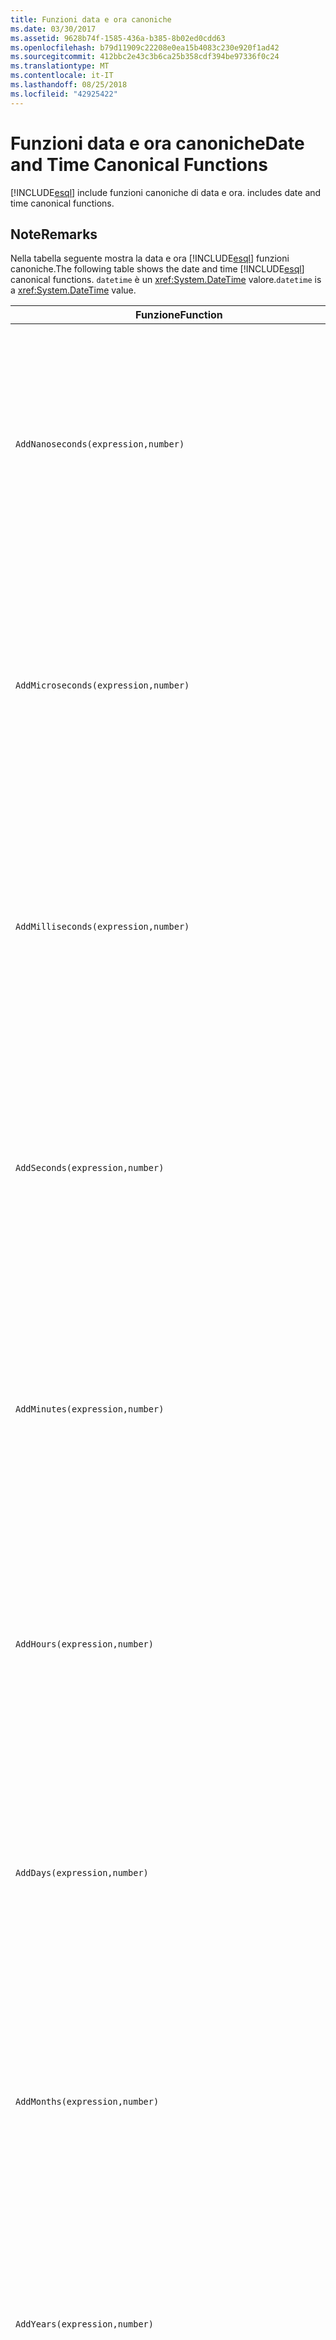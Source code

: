```yaml
---
title: Funzioni data e ora canoniche
ms.date: 03/30/2017
ms.assetid: 9628b74f-1585-436a-b385-8b02ed0cdd63
ms.openlocfilehash: b79d11909c22208e0ea15b4083c230e920f1ad42
ms.sourcegitcommit: 412bbc2e43c3b6ca25b358cdf394be97336f0c24
ms.translationtype: MT
ms.contentlocale: it-IT
ms.lasthandoff: 08/25/2018
ms.locfileid: "42925422"
---
```

# <a name="date-and-time-canonical-functions"></a><span data-ttu-id="08e83-102">Funzioni data e ora canoniche</span><span class="sxs-lookup"><span data-stu-id="08e83-102">Date and Time Canonical Functions</span></span>
[!INCLUDE[esql](../../../../../../includes/esql-md.md)]<span data-ttu-id="08e83-103"> include funzioni canoniche di data e ora.</span><span class="sxs-lookup"><span data-stu-id="08e83-103"> includes date and time canonical functions.</span></span>  
  
## <a name="remarks"></a><span data-ttu-id="08e83-104">Note</span><span class="sxs-lookup"><span data-stu-id="08e83-104">Remarks</span></span>  
 <span data-ttu-id="08e83-105">Nella tabella seguente mostra la data e ora [!INCLUDE[esql](../../../../../../includes/esql-md.md)] funzioni canoniche.</span><span class="sxs-lookup"><span data-stu-id="08e83-105">The following table shows the date and time [!INCLUDE[esql](../../../../../../includes/esql-md.md)] canonical functions.</span></span> <span data-ttu-id="08e83-106">`datetime` è un <xref:System.DateTime> valore.</span><span class="sxs-lookup"><span data-stu-id="08e83-106">`datetime` is a <xref:System.DateTime> value.</span></span>  
  
|<span data-ttu-id="08e83-107">Funzione</span><span class="sxs-lookup"><span data-stu-id="08e83-107">Function</span></span>|<span data-ttu-id="08e83-108">Descrizione</span><span class="sxs-lookup"><span data-stu-id="08e83-108">Description</span></span>|  
|--------------|-----------------|  
|`AddNanoseconds(expression,number)`|<span data-ttu-id="08e83-109">Aggiunge i nanosecondi specificati dal valore di `number` all'oggetto `expression`.</span><span class="sxs-lookup"><span data-stu-id="08e83-109">Adds the specified `number` of nanoseconds to the `expression`.</span></span><br /><br /> <span data-ttu-id="08e83-110">**Argomenti**</span><span class="sxs-lookup"><span data-stu-id="08e83-110">**Arguments**</span></span><br /><br /> <span data-ttu-id="08e83-111">`expression`: `DateTime`, `DateTimeOffset` o `Time`.</span><span class="sxs-lookup"><span data-stu-id="08e83-111">`expression`: `DateTime`, `DateTimeOffset`, or `Time`.</span></span><br /><br /> <span data-ttu-id="08e83-112">`number`: `Int32`.</span><span class="sxs-lookup"><span data-stu-id="08e83-112">`number`: `Int32`.</span></span><br /><br /> <span data-ttu-id="08e83-113">**Valore restituito**</span><span class="sxs-lookup"><span data-stu-id="08e83-113">**Return Value**</span></span><br /><br /> <span data-ttu-id="08e83-114">Tipo di `expression`.</span><span class="sxs-lookup"><span data-stu-id="08e83-114">The type of `expression`.</span></span>|  
|`AddMicroseconds(expression,number)`|<span data-ttu-id="08e83-115">Aggiunge il `number` specificato di microsecondi all'oggetto `expression`.</span><span class="sxs-lookup"><span data-stu-id="08e83-115">Adds the specified `number` of microseconds to the `expression`.</span></span><br /><br /> <span data-ttu-id="08e83-116">**Argomenti**</span><span class="sxs-lookup"><span data-stu-id="08e83-116">**Arguments**</span></span><br /><br /> <span data-ttu-id="08e83-117">`expression`: `DateTime`, `DateTimeOffset` o `Time`.</span><span class="sxs-lookup"><span data-stu-id="08e83-117">`expression`: `DateTime`, `DateTimeOffset`, or `Time`.</span></span><br /><br /> <span data-ttu-id="08e83-118">`number`: `Int32`.</span><span class="sxs-lookup"><span data-stu-id="08e83-118">`number`: `Int32`.</span></span><br /><br /> <span data-ttu-id="08e83-119">**Valore restituito**</span><span class="sxs-lookup"><span data-stu-id="08e83-119">**Return Value**</span></span><br /><br /> <span data-ttu-id="08e83-120">Tipo di `expression`.</span><span class="sxs-lookup"><span data-stu-id="08e83-120">The type of `expression`.</span></span>|  
|`AddMilliseconds(expression,number)`|<span data-ttu-id="08e83-121">Aggiunge il `number` specificato di millisecondi all'oggetto `expression`.</span><span class="sxs-lookup"><span data-stu-id="08e83-121">Adds the specified `number` of milliseconds to the `expression`.</span></span><br /><br /> <span data-ttu-id="08e83-122">**Argomenti**</span><span class="sxs-lookup"><span data-stu-id="08e83-122">**Arguments**</span></span><br /><br /> <span data-ttu-id="08e83-123">`expression`: `DateTime`, `DateTimeOffset` o `Time`.</span><span class="sxs-lookup"><span data-stu-id="08e83-123">`expression`: `DateTime`, `DateTimeOffset`, or `Time`.</span></span><br /><br /> <span data-ttu-id="08e83-124">`number`: `Int32`.</span><span class="sxs-lookup"><span data-stu-id="08e83-124">`number`: `Int32`.</span></span><br /><br /> <span data-ttu-id="08e83-125">**Valore restituito**</span><span class="sxs-lookup"><span data-stu-id="08e83-125">**Return Value**</span></span><br /><br /> <span data-ttu-id="08e83-126">Tipo di `expression`.</span><span class="sxs-lookup"><span data-stu-id="08e83-126">The type of `expression`.</span></span>|  
|`AddSeconds(expression,number)`|<span data-ttu-id="08e83-127">Aggiunge il `number` specificato di secondi all'oggetto `expression`.</span><span class="sxs-lookup"><span data-stu-id="08e83-127">Adds the specified `number` of seconds to the `expression`.</span></span><br /><br /> <span data-ttu-id="08e83-128">**Argomenti**</span><span class="sxs-lookup"><span data-stu-id="08e83-128">**Arguments**</span></span><br /><br /> <span data-ttu-id="08e83-129">`expression`: `DateTime`, `DateTimeOffset` o `Time`.</span><span class="sxs-lookup"><span data-stu-id="08e83-129">`expression`: `DateTime`, `DateTimeOffset`, or `Time`.</span></span><br /><br /> <span data-ttu-id="08e83-130">`number`: `Int32`.</span><span class="sxs-lookup"><span data-stu-id="08e83-130">`number`: `Int32`.</span></span><br /><br /> <span data-ttu-id="08e83-131">**Valore restituito**</span><span class="sxs-lookup"><span data-stu-id="08e83-131">**Return Value**</span></span><br /><br /> <span data-ttu-id="08e83-132">Tipo di `expression`.</span><span class="sxs-lookup"><span data-stu-id="08e83-132">The type of `expression`.</span></span>|  
|`AddMinutes(expression,number)`|<span data-ttu-id="08e83-133">Aggiunge il `number` specificato di minuti all'oggetto `expression`.</span><span class="sxs-lookup"><span data-stu-id="08e83-133">Adds the specified `number` of minutes to the `expression`.</span></span><br /><br /> <span data-ttu-id="08e83-134">**Argomenti**</span><span class="sxs-lookup"><span data-stu-id="08e83-134">**Arguments**</span></span><br /><br /> <span data-ttu-id="08e83-135">`expression`: `DateTime`, `DateTimeOffset` o `Time`.</span><span class="sxs-lookup"><span data-stu-id="08e83-135">`expression`: `DateTime`, `DateTimeOffset`, or `Time`.</span></span><br /><br /> <span data-ttu-id="08e83-136">`number`: `Int32`.</span><span class="sxs-lookup"><span data-stu-id="08e83-136">`number`: `Int32`.</span></span><br /><br /> <span data-ttu-id="08e83-137">**Valore restituito**</span><span class="sxs-lookup"><span data-stu-id="08e83-137">**Return Value**</span></span><br /><br /> <span data-ttu-id="08e83-138">Tipo di `expression`.</span><span class="sxs-lookup"><span data-stu-id="08e83-138">The type of `expression`.</span></span>|  
|`AddHours(expression,number)`|<span data-ttu-id="08e83-139">Aggiunge il `number` specificato di ore all'oggetto `expression`.</span><span class="sxs-lookup"><span data-stu-id="08e83-139">Adds the specified `number` of hours to the `expression`.</span></span><br /><br /> <span data-ttu-id="08e83-140">**Argomenti**</span><span class="sxs-lookup"><span data-stu-id="08e83-140">**Arguments**</span></span><br /><br /> <span data-ttu-id="08e83-141">`expression`: `DateTime`, `DateTimeOffset` o `Time`.</span><span class="sxs-lookup"><span data-stu-id="08e83-141">`expression`: `DateTime`, `DateTimeOffset`, or `Time`.</span></span><br /><br /> <span data-ttu-id="08e83-142">`number`: `Int32`.</span><span class="sxs-lookup"><span data-stu-id="08e83-142">`number`: `Int32`.</span></span><br /><br /> <span data-ttu-id="08e83-143">**Valore restituito**</span><span class="sxs-lookup"><span data-stu-id="08e83-143">**Return Value**</span></span><br /><br /> <span data-ttu-id="08e83-144">Tipo di `expression`.</span><span class="sxs-lookup"><span data-stu-id="08e83-144">The type of `expression`.</span></span>|  
|`AddDays(expression,number)`|<span data-ttu-id="08e83-145">Aggiunge il `number` specificato di giorni all'oggetto `expression`.</span><span class="sxs-lookup"><span data-stu-id="08e83-145">Adds the specified `number` of days to the `expression`.</span></span><br /><br /> <span data-ttu-id="08e83-146">**Argomenti**</span><span class="sxs-lookup"><span data-stu-id="08e83-146">**Arguments**</span></span><br /><br /> <span data-ttu-id="08e83-147">`expression`: `DateTime` o `DateTimeOffset`.</span><span class="sxs-lookup"><span data-stu-id="08e83-147">`expression`: `DateTime` or `DateTimeOffset`.</span></span><br /><br /> <span data-ttu-id="08e83-148">`number`: `Int32`.</span><span class="sxs-lookup"><span data-stu-id="08e83-148">`number`: `Int32`.</span></span><br /><br /> <span data-ttu-id="08e83-149">**Valore restituito**</span><span class="sxs-lookup"><span data-stu-id="08e83-149">**Return Value**</span></span><br /><br /> <span data-ttu-id="08e83-150">Tipo di `expression`.</span><span class="sxs-lookup"><span data-stu-id="08e83-150">The type of `expression`.</span></span>|  
|`AddMonths(expression,number)`|<span data-ttu-id="08e83-151">Aggiunge il `number` specificato di mesi all'oggetto `expression`.</span><span class="sxs-lookup"><span data-stu-id="08e83-151">Adds the specified `number` of months to the `expression`.</span></span><br /><br /> <span data-ttu-id="08e83-152">**Argomenti**</span><span class="sxs-lookup"><span data-stu-id="08e83-152">**Arguments**</span></span><br /><br /> <span data-ttu-id="08e83-153">`expression`: `DateTime` o `DateTimeOffset`.</span><span class="sxs-lookup"><span data-stu-id="08e83-153">`expression`: `DateTime` or `DateTimeOffset`.</span></span><br /><br /> <span data-ttu-id="08e83-154">`number`: `Int32`.</span><span class="sxs-lookup"><span data-stu-id="08e83-154">`number`: `Int32`.</span></span><br /><br /> <span data-ttu-id="08e83-155">**Valore restituito**</span><span class="sxs-lookup"><span data-stu-id="08e83-155">**Return Value**</span></span><br /><br /> <span data-ttu-id="08e83-156">Tipo di `expression`.</span><span class="sxs-lookup"><span data-stu-id="08e83-156">The type of `expression`.</span></span>|  
|`AddYears(expression,number)`|<span data-ttu-id="08e83-157">Aggiunge il `number` specificato di anni all'oggetto `expression`.</span><span class="sxs-lookup"><span data-stu-id="08e83-157">Adds the specified `number` of years to the `expression`.</span></span><br /><br /> <span data-ttu-id="08e83-158">**Argomenti**</span><span class="sxs-lookup"><span data-stu-id="08e83-158">**Arguments**</span></span><br /><br /> <span data-ttu-id="08e83-159">`expression`: `DateTime` o `DateTimeOffset`.</span><span class="sxs-lookup"><span data-stu-id="08e83-159">`expression`: `DateTime` or `DateTimeOffset`.</span></span><br /><br /> <span data-ttu-id="08e83-160">`number`: `Int32`.</span><span class="sxs-lookup"><span data-stu-id="08e83-160">`number`: `Int32`.</span></span><br /><br /> <span data-ttu-id="08e83-161">**Valore restituito**</span><span class="sxs-lookup"><span data-stu-id="08e83-161">**Return Value**</span></span><br /><br /> <span data-ttu-id="08e83-162">Tipo di `expression`.</span><span class="sxs-lookup"><span data-stu-id="08e83-162">The type of `expression`.</span></span>|  
|`CreateDateTime(year,month,day,hour,minute,second)`|<span data-ttu-id="08e83-163">Restituisce un nuovo valore `DateTime` come data e ora correnti del server nel fuso orario del server.</span><span class="sxs-lookup"><span data-stu-id="08e83-163">Returns a new `DateTime` value as the current date and time of the server in the server's time zone.</span></span><br /><br /> <span data-ttu-id="08e83-164">**Argomenti**</span><span class="sxs-lookup"><span data-stu-id="08e83-164">**Arguments**</span></span><br /><br /> <span data-ttu-id="08e83-165">`year`, `month`, `day`, `hour`, `minute`: `Int16` e `Int32`.</span><span class="sxs-lookup"><span data-stu-id="08e83-165">`year`, `month`, `day`, `hour`, `minute`: `Int16` and `Int32`.</span></span><br /><br /> <span data-ttu-id="08e83-166">`second`: `Double`.</span><span class="sxs-lookup"><span data-stu-id="08e83-166">`second`: `Double`.</span></span><br /><br /> <span data-ttu-id="08e83-167">**Valore restituito**</span><span class="sxs-lookup"><span data-stu-id="08e83-167">**Return Value**</span></span><br /><br /> <span data-ttu-id="08e83-168">Oggetto `DateTime`.</span><span class="sxs-lookup"><span data-stu-id="08e83-168">A `DateTime`.</span></span>|  
|`CreateDateTimeOffset(year,month,day,hour,minute,second,tzoffset)`|<span data-ttu-id="08e83-169">Restituisce un nuovo valore `DateTimeOffset` come data e ora correnti del server rispetto al fuso orario UTC.</span><span class="sxs-lookup"><span data-stu-id="08e83-169">Returns a new `DateTimeOffset` value as the current date and time of the server relative to the Coordinated Universal Time (UTC).</span></span><br /><br /> <span data-ttu-id="08e83-170">**Argomenti**</span><span class="sxs-lookup"><span data-stu-id="08e83-170">**Arguments**</span></span><br /><br /> <span data-ttu-id="08e83-171">`year`, `month`, `day`, `hour`, `minute`, `tzoffset`: `Int32`.</span><span class="sxs-lookup"><span data-stu-id="08e83-171">`year`, `month`, `day`, `hour`, `minute`, `tzoffset`: `Int32`.</span></span><br /><br /> <span data-ttu-id="08e83-172">`second`: `Double`.</span><span class="sxs-lookup"><span data-stu-id="08e83-172">`second`: `Double`.</span></span><br /><br /> <span data-ttu-id="08e83-173">**Valore restituito**</span><span class="sxs-lookup"><span data-stu-id="08e83-173">**Return Value**</span></span><br /><br /> <span data-ttu-id="08e83-174">Oggetto `DateTimeOffset`.</span><span class="sxs-lookup"><span data-stu-id="08e83-174">A `DateTimeOffset`.</span></span>|  
|`CreateTime(hour,minute,second)`|<span data-ttu-id="08e83-175">Restituisce un nuovo valore `Time` come ora corrente.</span><span class="sxs-lookup"><span data-stu-id="08e83-175">Returns a new `Time` value as the current time.</span></span><br /><br /> <span data-ttu-id="08e83-176">**Argomenti**</span><span class="sxs-lookup"><span data-stu-id="08e83-176">**Arguments**</span></span><br /><br /> <span data-ttu-id="08e83-177">`hour` e `minute`: `Int32`.</span><span class="sxs-lookup"><span data-stu-id="08e83-177">`hour` and `minute`: `Int32`.</span></span><br /><br /> <span data-ttu-id="08e83-178">`second`: `Double`.</span><span class="sxs-lookup"><span data-stu-id="08e83-178">`second`: `Double`.</span></span><br /><br /> <span data-ttu-id="08e83-179">**Valore restituito**</span><span class="sxs-lookup"><span data-stu-id="08e83-179">**Return Value**</span></span><br /><br /> <span data-ttu-id="08e83-180">Oggetto `Time`.</span><span class="sxs-lookup"><span data-stu-id="08e83-180">A `Time`.</span></span>|  
|`CurrentDateTime()`|<span data-ttu-id="08e83-181">Restituisce un valore `DateTime` come data e ora correnti del server nel fuso orario del server.</span><span class="sxs-lookup"><span data-stu-id="08e83-181">Returns a `DateTime` value as the current date and time of the server in the server's time zone.</span></span><br /><br /> <span data-ttu-id="08e83-182">**Valore restituito**</span><span class="sxs-lookup"><span data-stu-id="08e83-182">**Return Value**</span></span><br /><br /> <span data-ttu-id="08e83-183">Oggetto `DateTime`.</span><span class="sxs-lookup"><span data-stu-id="08e83-183">A `DateTime`.</span></span>|  
|`CurrentDateTimeOffset()`|<span data-ttu-id="08e83-184">Restituisce la data, l'ora e l'offset correnti come `DateTimeOffset`.</span><span class="sxs-lookup"><span data-stu-id="08e83-184">Returns the current date, time and offset as a `DateTimeOffset`.</span></span><br /><br /> <span data-ttu-id="08e83-185">**Valore restituito**</span><span class="sxs-lookup"><span data-stu-id="08e83-185">**Return Value**</span></span><br /><br /> <span data-ttu-id="08e83-186">Oggetto `DateTimeOffset`.</span><span class="sxs-lookup"><span data-stu-id="08e83-186">A `DateTimeOffset`.</span></span>|  
|`CurrentUtcDateTime()`|<span data-ttu-id="08e83-187">Restituisce un valore <xref:System.DateTime> come data e ora correnti del server nel fuso orario UTS.</span><span class="sxs-lookup"><span data-stu-id="08e83-187">Returns a <xref:System.DateTime> value as the current date and time of the server in the UTS time zone.</span></span><br /><br /> <span data-ttu-id="08e83-188">**Valore restituito**</span><span class="sxs-lookup"><span data-stu-id="08e83-188">**Return Value**</span></span><br /><br /> <span data-ttu-id="08e83-189">Oggetto `DateTime`.</span><span class="sxs-lookup"><span data-stu-id="08e83-189">A `DateTime`.</span></span>|  
|`Day(expression)`|<span data-ttu-id="08e83-190">Restituisce la parte relativa al giorno di `expression` come tipo `Int32` compreso tra 1 e 31.</span><span class="sxs-lookup"><span data-stu-id="08e83-190">Returns the day portion of `expression` as an `Int32` between 1 and 31.</span></span><br /><br /> <span data-ttu-id="08e83-191">**Argomenti**</span><span class="sxs-lookup"><span data-stu-id="08e83-191">**Arguments**</span></span><br /><br /> <span data-ttu-id="08e83-192">Tipi `DateTime` e `DateTimeOffset`.</span><span class="sxs-lookup"><span data-stu-id="08e83-192">A `DateTime` and `DateTimeOffset`.</span></span><br /><br /> <span data-ttu-id="08e83-193">**Valore restituito**</span><span class="sxs-lookup"><span data-stu-id="08e83-193">**Return Value**</span></span><br /><br /> <span data-ttu-id="08e83-194">Oggetto `Int32`.</span><span class="sxs-lookup"><span data-stu-id="08e83-194">An `Int32`.</span></span><br /><br /> <span data-ttu-id="08e83-195">**Esempio**</span><span class="sxs-lookup"><span data-stu-id="08e83-195">**Example**</span></span><br /><br /> `-- The following example returns 12.`<br /><br /> `Day(cast('03/12/1998' as DateTime))`|  
|`DayOfYear(expression)`|<span data-ttu-id="08e83-196">Restituisce la parte relativa al giorno di `expression` come `Int32` compreso tra 1 e 366, dove 366 viene restituito come l'ultimo giorno di un anno bisestile.</span><span class="sxs-lookup"><span data-stu-id="08e83-196">Returns the day portion of `expression` as an `Int32` between 1 and 366, where 366 is returned for the last day of a leap year.</span></span><br /><br /> <span data-ttu-id="08e83-197">**Argomenti**</span><span class="sxs-lookup"><span data-stu-id="08e83-197">**Arguments**</span></span><br /><br /> <span data-ttu-id="08e83-198">Tipo `DateTime` o `DateTimeOffset`.</span><span class="sxs-lookup"><span data-stu-id="08e83-198">A `DateTime` or `DateTimeOffset`.</span></span><br /><br /> <span data-ttu-id="08e83-199">**Valore restituito**</span><span class="sxs-lookup"><span data-stu-id="08e83-199">**Return Value**</span></span><br /><br /> <span data-ttu-id="08e83-200">Oggetto `Int32`.</span><span class="sxs-lookup"><span data-stu-id="08e83-200">An `Int32`.</span></span>|  
|`DiffNanoseconds(startExpression,endExpression)`|<span data-ttu-id="08e83-201">Restituisce la differenza in nanosecondi tra `startExpression` e `endExpression`.</span><span class="sxs-lookup"><span data-stu-id="08e83-201">Returns the difference, in nanoseconds, between `startExpression` and `endExpression`.</span></span><br /><br /> <span data-ttu-id="08e83-202">**Argomenti**</span><span class="sxs-lookup"><span data-stu-id="08e83-202">**Arguments**</span></span><br /><br /> <span data-ttu-id="08e83-203">`startExpression`, `endExpression`: `DateTime`, `DateTimeOffset` o `Time`.</span><span class="sxs-lookup"><span data-stu-id="08e83-203">`startExpression`, `endExpression`: `DateTime`, `DateTimeOffset`, or `Time`.</span></span> <span data-ttu-id="08e83-204">**Nota:** `startExpression` e `endExpression` deve essere dello stesso tipo.  </span><span class="sxs-lookup"><span data-stu-id="08e83-204">**Note:**  `startExpression` and `endExpression` must be of the same type.</span></span> <br /><br /> <span data-ttu-id="08e83-205">**Valore restituito**</span><span class="sxs-lookup"><span data-stu-id="08e83-205">**Return Value**</span></span><br /><br /> <span data-ttu-id="08e83-206">Oggetto `Int32`.</span><span class="sxs-lookup"><span data-stu-id="08e83-206">An `Int32`.</span></span>|  
|`DiffMilliseconds(startExpression,endExpression)`|<span data-ttu-id="08e83-207">Restituisce la differenza in millisecondi tra `startExpression` e `endExpression`.</span><span class="sxs-lookup"><span data-stu-id="08e83-207">Returns the difference, in milliseconds, between `startExpression` and `endExpression`.</span></span><br /><br /> <span data-ttu-id="08e83-208">**Argomenti**</span><span class="sxs-lookup"><span data-stu-id="08e83-208">**Arguments**</span></span><br /><br /> <span data-ttu-id="08e83-209">`startExpression`, `endExpression`: `DateTime`, `DateTimeOffset` o `Time`.</span><span class="sxs-lookup"><span data-stu-id="08e83-209">`startExpression`, `endExpression`: `DateTime`, `DateTimeOffset`, or `Time`.</span></span> <span data-ttu-id="08e83-210">**Nota:** `startExpression` e `endExpression` deve essere dello stesso tipo.  </span><span class="sxs-lookup"><span data-stu-id="08e83-210">**Note:**  `startExpression` and `endExpression` must be of the same type.</span></span> <br /><br /> <span data-ttu-id="08e83-211">**Valore restituito**</span><span class="sxs-lookup"><span data-stu-id="08e83-211">**Return Value**</span></span><br /><br /> <span data-ttu-id="08e83-212">Oggetto `Int32`.</span><span class="sxs-lookup"><span data-stu-id="08e83-212">An `Int32`.</span></span>|  
|`DiffMicroseconds(startExpression,endExpression)`|<span data-ttu-id="08e83-213">Restituisce la differenza in microsecondi tra `startExpression` e `endExpression`.</span><span class="sxs-lookup"><span data-stu-id="08e83-213">Returns the difference, in microseconds, between `startExpression` and `endExpression`.</span></span><br /><br /> <span data-ttu-id="08e83-214">**Argomenti**</span><span class="sxs-lookup"><span data-stu-id="08e83-214">**Arguments**</span></span><br /><br /> <span data-ttu-id="08e83-215">`startExpression`, `endExpression`: `DateTime`, `DateTimeOffset` o `Time`.</span><span class="sxs-lookup"><span data-stu-id="08e83-215">`startExpression`, `endExpression`: `DateTime`, `DateTimeOffset`, or `Time`.</span></span> <span data-ttu-id="08e83-216">**Nota:** `startExpression` e `endExpression` deve essere dello stesso tipo.  </span><span class="sxs-lookup"><span data-stu-id="08e83-216">**Note:**  `startExpression` and `endExpression` must be of the same type.</span></span> <br /><br /> <span data-ttu-id="08e83-217">**Valore restituito**</span><span class="sxs-lookup"><span data-stu-id="08e83-217">**Return Value**</span></span><br /><br /> <span data-ttu-id="08e83-218">Oggetto `Int32`.</span><span class="sxs-lookup"><span data-stu-id="08e83-218">An `Int32`.</span></span>|  
|`DiffSeconds(startExpression,endExpression)`|<span data-ttu-id="08e83-219">Restituisce la differenza in secondi tra `startExpression` e `endExpression`.</span><span class="sxs-lookup"><span data-stu-id="08e83-219">Returns the difference, in seconds, between `startExpression` and `endExpression`.</span></span><br /><br /> <span data-ttu-id="08e83-220">**Argomenti**</span><span class="sxs-lookup"><span data-stu-id="08e83-220">**Arguments**</span></span><br /><br /> <span data-ttu-id="08e83-221">`startExpression`, `endExpression`: `DateTime`, `DateTimeOffset` o `Time`.</span><span class="sxs-lookup"><span data-stu-id="08e83-221">`startExpression`, `endExpression`: `DateTime`, `DateTimeOffset`, or `Time`.</span></span> <span data-ttu-id="08e83-222">**Nota:** `startExpression` e `endExpression` deve essere dello stesso tipo.  </span><span class="sxs-lookup"><span data-stu-id="08e83-222">**Note:**  `startExpression` and `endExpression` must be of the same type.</span></span> <br /><br /> <span data-ttu-id="08e83-223">**Valore restituito**</span><span class="sxs-lookup"><span data-stu-id="08e83-223">**Return Value**</span></span><br /><br /> <span data-ttu-id="08e83-224">Oggetto `Int32`.</span><span class="sxs-lookup"><span data-stu-id="08e83-224">An `Int32`.</span></span>|  
|`DiffMinutes(startExpression,endExpression)`|<span data-ttu-id="08e83-225">Restituisce la differenza in minuti tra `startExpression` e `endExpression`.</span><span class="sxs-lookup"><span data-stu-id="08e83-225">Returns the difference, in minutes, between `startExpression` and `endExpression`.</span></span><br /><br /> <span data-ttu-id="08e83-226">**Argomenti**</span><span class="sxs-lookup"><span data-stu-id="08e83-226">**Arguments**</span></span><br /><br /> <span data-ttu-id="08e83-227">`startExpression`, `endExpression`: `DateTime`, `DateTimeOffset` o `Time`.</span><span class="sxs-lookup"><span data-stu-id="08e83-227">`startExpression`, `endExpression`: `DateTime`, `DateTimeOffset`, or `Time`.</span></span> <span data-ttu-id="08e83-228">**Nota:** `startExpression` e `endExpression` deve essere dello stesso tipo.  </span><span class="sxs-lookup"><span data-stu-id="08e83-228">**Note:**  `startExpression` and `endExpression` must be of the same type.</span></span> <br /><br /> <span data-ttu-id="08e83-229">**Valore restituito**</span><span class="sxs-lookup"><span data-stu-id="08e83-229">**Return Value**</span></span><br /><br /> <span data-ttu-id="08e83-230">Oggetto `Int32`.</span><span class="sxs-lookup"><span data-stu-id="08e83-230">An `Int32`.</span></span>|  
|`DiffHours(startExpression,endExpression)`|<span data-ttu-id="08e83-231">Restituisce la differenza in ore tra `startExpression` e `endExpression`.</span><span class="sxs-lookup"><span data-stu-id="08e83-231">Returns the difference, in hours, between `startExpression` and `endExpression`.</span></span><br /><br /> <span data-ttu-id="08e83-232">**Argomenti**</span><span class="sxs-lookup"><span data-stu-id="08e83-232">**Arguments**</span></span><br /><br /> <span data-ttu-id="08e83-233">`startExpression`, `endExpression`: `DateTime`, `DateTimeOffset` o `Time`.</span><span class="sxs-lookup"><span data-stu-id="08e83-233">`startExpression`, `endExpression`: `DateTime`, `DateTimeOffset`, or `Time`.</span></span> <span data-ttu-id="08e83-234">**Nota:** `startExpression` e `endExpression` deve essere dello stesso tipo.  </span><span class="sxs-lookup"><span data-stu-id="08e83-234">**Note:**  `startExpression` and `endExpression` must be of the same type.</span></span> <br /><br /> <span data-ttu-id="08e83-235">**Valore restituito**</span><span class="sxs-lookup"><span data-stu-id="08e83-235">**Return Value**</span></span><br /><br /> <span data-ttu-id="08e83-236">Oggetto `Int32`.</span><span class="sxs-lookup"><span data-stu-id="08e83-236">An `Int32`.</span></span>|  
|`DiffDays(startExpression,endExpression)`|<span data-ttu-id="08e83-237">Restituisce la differenza in giorni tra `startExpression` e `endExpression`.</span><span class="sxs-lookup"><span data-stu-id="08e83-237">Returns the difference, in days, between `startExpression` and `endExpression`.</span></span><br /><br /> <span data-ttu-id="08e83-238">**Argomenti**</span><span class="sxs-lookup"><span data-stu-id="08e83-238">**Arguments**</span></span><br /><br /> <span data-ttu-id="08e83-239">`startExpression`, `endExpression`: `DateTime` o `DateTimeOffset`.</span><span class="sxs-lookup"><span data-stu-id="08e83-239">`startExpression`, `endExpression`: `DateTime` or `DateTimeOffset`.</span></span> <span data-ttu-id="08e83-240">**Nota:** `startExpression` e `endExpression` deve essere dello stesso tipo.  </span><span class="sxs-lookup"><span data-stu-id="08e83-240">**Note:**  `startExpression` and `endExpression` must be of the same type.</span></span> <br /><br /> <span data-ttu-id="08e83-241">**Valore restituito**</span><span class="sxs-lookup"><span data-stu-id="08e83-241">**Return Value**</span></span><br /><br /> <span data-ttu-id="08e83-242">Oggetto `Int32`.</span><span class="sxs-lookup"><span data-stu-id="08e83-242">An `Int32`.</span></span>|  
|`DiffMonths(startExpression,endExpression)`|<span data-ttu-id="08e83-243">Restituisce la differenza in mesi tra `startExpression` e `endExpression`.</span><span class="sxs-lookup"><span data-stu-id="08e83-243">Returns the difference, in months, between `startExpression` and `endExpression`.</span></span><br /><br /> <span data-ttu-id="08e83-244">**Argomenti**</span><span class="sxs-lookup"><span data-stu-id="08e83-244">**Arguments**</span></span><br /><br /> <span data-ttu-id="08e83-245">`startExpression`, `endExpression`: `DateTime` o `DateTimeOffset`.</span><span class="sxs-lookup"><span data-stu-id="08e83-245">`startExpression`, `endExpression`: `DateTime` or `DateTimeOffset`.</span></span> <span data-ttu-id="08e83-246">**Nota:** `startExpression` e `endExpression` deve essere dello stesso tipo.  </span><span class="sxs-lookup"><span data-stu-id="08e83-246">**Note:**  `startExpression` and `endExpression` must be of the same type.</span></span> <br /><br /> <span data-ttu-id="08e83-247">**Valore restituito**</span><span class="sxs-lookup"><span data-stu-id="08e83-247">**Return Value**</span></span><br /><br /> <span data-ttu-id="08e83-248">Oggetto `Int32`.</span><span class="sxs-lookup"><span data-stu-id="08e83-248">An `Int32`.</span></span>|  
|`DiffYears(startExpression,endExpression)`|<span data-ttu-id="08e83-249">Restituisce la differenza in anni tra `startExpression` e `endExpression`.</span><span class="sxs-lookup"><span data-stu-id="08e83-249">Returns the difference, in years, between `startExpression` and `endExpression`.</span></span><br /><br /> <span data-ttu-id="08e83-250">**Argomenti**</span><span class="sxs-lookup"><span data-stu-id="08e83-250">**Arguments**</span></span><br /><br /> <span data-ttu-id="08e83-251">`startExpression`, `endExpression`: `DateTime` o `DateTimeOffset`.</span><span class="sxs-lookup"><span data-stu-id="08e83-251">`startExpression`, `endExpression`: `DateTime` or `DateTimeOffset`.</span></span> <span data-ttu-id="08e83-252">**Nota:** `startExpression` e `endExpression` deve essere dello stesso tipo.  </span><span class="sxs-lookup"><span data-stu-id="08e83-252">**Note:**  `startExpression` and `endExpression` must be of the same type.</span></span> <br /><br /> <span data-ttu-id="08e83-253">**Valore restituito**</span><span class="sxs-lookup"><span data-stu-id="08e83-253">**Return Value**</span></span><br /><br /> <span data-ttu-id="08e83-254">Oggetto `Int32`.</span><span class="sxs-lookup"><span data-stu-id="08e83-254">An `Int32`.</span></span>|  
|`GetTotalOffsetMinutes(datetimeoffset)`|<span data-ttu-id="08e83-255">Restituisce il numero di minuti di offset di `datetimeoffset` rispetto al fuso orario GMT.</span><span class="sxs-lookup"><span data-stu-id="08e83-255">Returns the number of minutes that the `datetimeoffset` is offset from GMT.</span></span> <span data-ttu-id="08e83-256">Generalmente si tratta di un valore compreso tra +780 e -780 (+ o - 13 ore).</span><span class="sxs-lookup"><span data-stu-id="08e83-256">This is generally between +780 and -780 (+ or - 13 hrs).</span></span> <span data-ttu-id="08e83-257">**Nota:** questa funzione è supportata solo in SQL Server 2008.</span><span class="sxs-lookup"><span data-stu-id="08e83-257">**Note:**  This function is supported in SQL Server 2008 only.</span></span> <br /><br /> <span data-ttu-id="08e83-258">**Argomenti**</span><span class="sxs-lookup"><span data-stu-id="08e83-258">**Arguments**</span></span><br /><br /> <span data-ttu-id="08e83-259">Oggetto `DateTimeOffset`.</span><span class="sxs-lookup"><span data-stu-id="08e83-259">A `DateTimeOffset`.</span></span><br /><br /> <span data-ttu-id="08e83-260">**Valore restituito**</span><span class="sxs-lookup"><span data-stu-id="08e83-260">**Return Value**</span></span><br /><br /> <span data-ttu-id="08e83-261">Oggetto `Int32`.</span><span class="sxs-lookup"><span data-stu-id="08e83-261">An `Int32`.</span></span>|  
|`Hour(expression)`|<span data-ttu-id="08e83-262">Restituisce la parte relativa all'ora di `expression` come tipo `Int32` compreso tra 0 e 23.</span><span class="sxs-lookup"><span data-stu-id="08e83-262">Returns the hour portion of `expression` as an `Int32` between 0 and 23.</span></span><br /><br /> <span data-ttu-id="08e83-263">**Argomenti**</span><span class="sxs-lookup"><span data-stu-id="08e83-263">**Arguments**</span></span><br /><br /> <span data-ttu-id="08e83-264">Tipi `DateTime, Time` e `DateTimeOffset`.</span><span class="sxs-lookup"><span data-stu-id="08e83-264">A `DateTime, Time` and `DateTimeOffset`.</span></span><br /><br /> <span data-ttu-id="08e83-265">**Esempio**</span><span class="sxs-lookup"><span data-stu-id="08e83-265">**Example**</span></span><br /><br /> `-- The following example returns 22.`<br /><br /> `Hour(cast('22:35:5' as DateTime))`|  
|`Millisecond(expression)`|<span data-ttu-id="08e83-266">Restituisce la parte relativa ai millisecondi di `expression` come tipo `Int32` compreso tra 0 e 999.</span><span class="sxs-lookup"><span data-stu-id="08e83-266">Returns the milliseconds portion of `expression` as an `Int32` between 0 and 999.</span></span><br /><br /> <span data-ttu-id="08e83-267">**Argomenti**</span><span class="sxs-lookup"><span data-stu-id="08e83-267">**Arguments**</span></span><br /><br /> <span data-ttu-id="08e83-268">Tipi `DateTime, Time` e `DateTimeOffset`.</span><span class="sxs-lookup"><span data-stu-id="08e83-268">A `DateTime, Time` and `DateTimeOffset`.</span></span><br /><br /> <span data-ttu-id="08e83-269">**Valore restituito**</span><span class="sxs-lookup"><span data-stu-id="08e83-269">**Return Value**</span></span><br /><br /> <span data-ttu-id="08e83-270">Oggetto `Int32`.</span><span class="sxs-lookup"><span data-stu-id="08e83-270">An `Int32`.</span></span>|  
|`Minute(expression)`|<span data-ttu-id="08e83-271">Restituisce la parte relativa ai minuti di `expression` come tipo `Int32` compreso tra 0 e 59.</span><span class="sxs-lookup"><span data-stu-id="08e83-271">Returns the minute portion of `expression` as an `Int32` between 0 and 59.</span></span><br /><br /> <span data-ttu-id="08e83-272">**Argomenti**</span><span class="sxs-lookup"><span data-stu-id="08e83-272">**Arguments**</span></span><br /><br /> <span data-ttu-id="08e83-273">Tipo `DateTime, Time` o `DateTimeOffset`.</span><span class="sxs-lookup"><span data-stu-id="08e83-273">A `DateTime, Time` or `DateTimeOffset`.</span></span><br /><br /> <span data-ttu-id="08e83-274">**Valore restituito**</span><span class="sxs-lookup"><span data-stu-id="08e83-274">**Return Value**</span></span><br /><br /> <span data-ttu-id="08e83-275">Oggetto `Int32`.</span><span class="sxs-lookup"><span data-stu-id="08e83-275">An `Int32`.</span></span><br /><br /> <span data-ttu-id="08e83-276">**Esempio**</span><span class="sxs-lookup"><span data-stu-id="08e83-276">**Example**</span></span><br /><br /> `-- The following example returns 35`<br /><br /> `Minute(cast('22:35:5' as DateTime))`|  
|`Month(expression)`|<span data-ttu-id="08e83-277">Restituisce la parte relativa al mese di `expression` come tipo `Int32` compreso tra 1 e 12.</span><span class="sxs-lookup"><span data-stu-id="08e83-277">Returns the month portion of `expression` as an `Int32` between 1 and 12.</span></span><br /><br /> <span data-ttu-id="08e83-278">**Argomenti**</span><span class="sxs-lookup"><span data-stu-id="08e83-278">**Arguments**</span></span><br /><br /> <span data-ttu-id="08e83-279">Tipo `DateTime` o `DateTimeOffset`.</span><span class="sxs-lookup"><span data-stu-id="08e83-279">A `DateTime` or `DateTimeOffset`.</span></span><br /><br /> <span data-ttu-id="08e83-280">**Valore restituito**</span><span class="sxs-lookup"><span data-stu-id="08e83-280">**Return Value**</span></span><br /><br /> <span data-ttu-id="08e83-281">Oggetto `Int32`.</span><span class="sxs-lookup"><span data-stu-id="08e83-281">An `Int32`.</span></span><br /><br /> <span data-ttu-id="08e83-282">**Esempio**</span><span class="sxs-lookup"><span data-stu-id="08e83-282">**Example**</span></span><br /><br /> `-- The following example returns 3.`<br /><br /> `Month(cast('03/12/1998' as DateTime))`|  
|`Second(expression)`|<span data-ttu-id="08e83-283">Restituisce la parte relativa ai secondi di `expression` come tipo `Int32` compreso tra 0 e 59.</span><span class="sxs-lookup"><span data-stu-id="08e83-283">Returns the seconds portion of `expression` as an `Int32` between 0 and 59.</span></span><br /><br /> <span data-ttu-id="08e83-284">**Argomenti**</span><span class="sxs-lookup"><span data-stu-id="08e83-284">**Arguments**</span></span><br /><br /> <span data-ttu-id="08e83-285">Tipi `DateTime, Time` e `DateTimeOffset`.</span><span class="sxs-lookup"><span data-stu-id="08e83-285">A `DateTime, Time` and `DateTimeOffset`.</span></span><br /><br /> <span data-ttu-id="08e83-286">**Valore restituito**</span><span class="sxs-lookup"><span data-stu-id="08e83-286">**Return Value**</span></span><br /><br /> <span data-ttu-id="08e83-287">Oggetto `Int32`.</span><span class="sxs-lookup"><span data-stu-id="08e83-287">An `Int32`.</span></span><br /><br /> <span data-ttu-id="08e83-288">**Esempio**</span><span class="sxs-lookup"><span data-stu-id="08e83-288">**Example**</span></span><br /><br /> `-- The following example returns 5`<br /><br /> `Second(cast('22:35:5' as DateTime))`|  
|`TruncateTime(expression)`|<span data-ttu-id="08e83-289">Restituisce `expression`, con i valori dell'ora troncati.</span><span class="sxs-lookup"><span data-stu-id="08e83-289">Returns the `expression`, with the time values truncated.</span></span><br /><br /> <span data-ttu-id="08e83-290">**Argomenti**</span><span class="sxs-lookup"><span data-stu-id="08e83-290">**Arguments**</span></span><br /><br /> <span data-ttu-id="08e83-291">Tipo `DateTime` o `DateTimeOffset`.</span><span class="sxs-lookup"><span data-stu-id="08e83-291">A `DateTime` or `DateTimeOffset`.</span></span><br /><br /> <span data-ttu-id="08e83-292">**Valore restituito**</span><span class="sxs-lookup"><span data-stu-id="08e83-292">**Return Value**</span></span><br /><br /> <span data-ttu-id="08e83-293">Tipo di `expression`.</span><span class="sxs-lookup"><span data-stu-id="08e83-293">The type of `expression`.</span></span>|  
|`Year(expression)`|<span data-ttu-id="08e83-294">Restituisce la parte relativa all'anno di `expression` come `Int32` `YYYY`.</span><span class="sxs-lookup"><span data-stu-id="08e83-294">Returns the year portion of `expression` as an `Int32` `YYYY`.</span></span><br /><br /> <span data-ttu-id="08e83-295">**Argomenti**</span><span class="sxs-lookup"><span data-stu-id="08e83-295">**Arguments**</span></span><br /><br /> <span data-ttu-id="08e83-296">Tipi `DateTime` e `DateTimeOffset`.</span><span class="sxs-lookup"><span data-stu-id="08e83-296">A `DateTime` and `DateTimeOffset`.</span></span><br /><br /> <span data-ttu-id="08e83-297">**Valore restituito**</span><span class="sxs-lookup"><span data-stu-id="08e83-297">**Return Value**</span></span><br /><br /> <span data-ttu-id="08e83-298">Oggetto `Int32`.</span><span class="sxs-lookup"><span data-stu-id="08e83-298">An `Int32`.</span></span><br /><br /> <span data-ttu-id="08e83-299">**Esempio**</span><span class="sxs-lookup"><span data-stu-id="08e83-299">**Example**</span></span><br /><br /> `-- The following example returns 1998.`<br /><br /> `Year(cast('03/12/1998' as DateTime))`|  
  
 <span data-ttu-id="08e83-300">Queste funzioni restituiscono `null` se l'input è `null`.</span><span class="sxs-lookup"><span data-stu-id="08e83-300">These functions will return `null` if given `null` input.</span></span>  
  
 <span data-ttu-id="08e83-301">Una funzionalità equivalente è disponibile nel provider gestito del client Microsoft SQL.</span><span class="sxs-lookup"><span data-stu-id="08e83-301">Equivalent functionality is available in the Microsoft SQL Client Managed Provider.</span></span> <span data-ttu-id="08e83-302">Per altre informazioni, vedere [SqlClient per funzioni Entity Framework](../../../../../../docs/framework/data/adonet/ef/sqlclient-for-ef-functions.md).</span><span class="sxs-lookup"><span data-stu-id="08e83-302">For more information, see [SqlClient for Entity Framework Functions](../../../../../../docs/framework/data/adonet/ef/sqlclient-for-ef-functions.md).</span></span>  
  
## <a name="see-also"></a><span data-ttu-id="08e83-303">Vedere anche</span><span class="sxs-lookup"><span data-stu-id="08e83-303">See Also</span></span>  
 [<span data-ttu-id="08e83-304">Funzioni canoniche</span><span class="sxs-lookup"><span data-stu-id="08e83-304">Canonical Functions</span></span>](../../../../../../docs/framework/data/adonet/ef/language-reference/canonical-functions.md)

